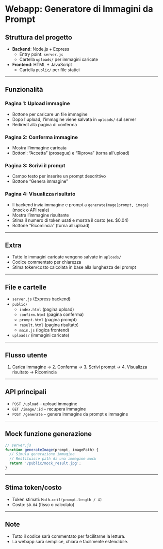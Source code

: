 # Webapp: Generatore di Immagini da Prompt

## Struttura del progetto

- **Backend**: Node.js + Express
  - Entry point: `server.js`
  - Cartella `uploads/` per immagini caricate
- **Frontend**: HTML + JavaScript
  - Cartella `public/` per file statici

---

## Funzionalità

### Pagina 1: Upload immagine
- Bottone per caricare un file immagine
- Dopo l'upload, l'immagine viene salvata in `uploads/` sul server
- Redirect alla pagina di conferma

### Pagina 2: Conferma immagine
- Mostra l’immagine caricata
- Bottoni: “Accetta” (prosegue) e “Riprova” (torna all’upload)

### Pagina 3: Scrivi il prompt
- Campo testo per inserire un prompt descrittivo
- Bottone “Genera immagine”

### Pagina 4: Visualizza risultato
- Il backend invia immagine e prompt a `generateImage(prompt, image)` (mock o API reale)
- Mostra l’immagine risultante
- Stima il numero di token usati e mostra il costo (es. $0.04)
- Bottone “Ricomincia” (torna all’upload)

---

## Extra
- Tutte le immagini caricate vengono salvate in `uploads/`
- Codice commentato per chiarezza
- Stima token/costo calcolata in base alla lunghezza del prompt

---

## File e cartelle
- `server.js` (Express backend)
- `public/`
  - `index.html` (pagina upload)
  - `confirm.html` (pagina conferma)
  - `prompt.html` (pagina prompt)
  - `result.html` (pagina risultato)
  - `main.js` (logica frontend)
- `uploads/` (immagini caricate)

---

## Flusso utente
1. Carica immagine → 2. Conferma → 3. Scrivi prompt → 4. Visualizza risultato → Ricomincia

---

## API principali
- `POST /upload` – upload immagine
- `GET /image/:id` – recupera immagine
- `POST /generate` – genera immagine da prompt e immagine

---

## Mock funzione generazione
```js
// server.js
function generateImage(prompt, imagePath) {
  // Simula generazione immagine
  // Restituisce path di una immagine mock
  return '/public/mock_result.jpg';
}
```

---

## Stima token/costo
- Token stimati: `Math.ceil(prompt.length / 4)`
- Costo: `$0.04` (fisso o calcolato)

---

## Note
- Tutto il codice sarà commentato per facilitarne la lettura.
- La webapp sarà semplice, chiara e facilmente estendibile.
